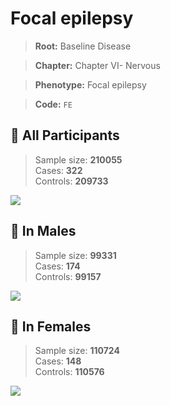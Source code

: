 # Focal epilepsy

> **Root:** Baseline Disease  

> **Chapter:** Chapter VI- Nervous  

> **Phenotype:** Focal epilepsy  

> **Code:** `FE`

## 🧪 All Participants  
> Sample size: **210055**  
> Cases: **322**  
> Controls: **209733**
<img src="/Disease/Figures/ALL/Incidence/FE.png"/>
<CsvTable src="/Disease/Data/ALL/Incidence/COX_FE.csv" label="🔍 View full results" />

## 👨 In Males  
> Sample size: **99331**  
> Cases: **174**  
> Controls: **99157**
<img src="/Disease/Figures/Male/Incidence/FE.png"/>
<CsvTable src="/Disease/Data/Male/Incidence/COX_FE.csv" label="🔍 View full results" />

## 👩 In Females  
> Sample size: **110724**  
> Cases: **148**  
> Controls: **110576**
<img src="/Disease/Figures/Female/Incidence/FE.png"/>
<CsvTable src="/Disease/Data/Female/Incidence/COX_FE.csv" label="🔍 View full results" />
